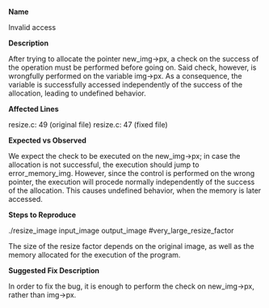 **Name**

Invalid access

**Description**

After trying to allocate the pointer new_img->px, a check on the success of the operation must be performed before going on. Said check, however, is wrongfully performed on the variable img->px. As a consequence, the variable is successfully accessed independently of the success of the allocation, leading to undefined behavior.

**Affected Lines**

resize.c: 49 (original file)
resize.c: 47 (fixed file)

**Expected vs Observed**

We expect the check to be executed on the new_img->px; in case the allocation is not successful, the execution should jump to error_memory_img.
However, since the control is performed on the wrong pointer, the execution will procede normally independently of the success of the allocation. This causes undefined behavior, when the memory is later accessed.

**Steps to Reproduce**

./resize_image input_image output_image #very_large_resize_factor

The size of the resize factor depends on the original image, as well as the memory allocated for the execution of the program.

**Suggested Fix Description**

In order to fix the bug, it is enough to perform the check on new_img->px, rather than img->px.
